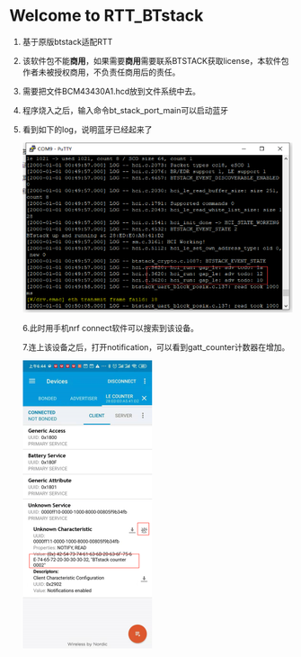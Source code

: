# Welcome to RTT_BTstack

1. 基于原版btstack适配RTT

2. 该软件包不能**商用**，如果需要**商用**需要联系BTSTACK获取license，本软件包作者未被授权商用，不负责任商用后的责任。

3. 需要把文件BCM43430A1.hcd放到文件系统中去。

4. 程序烧入之后，输入命令bt_stack_port_main可以启动蓝牙

5. 看到如下的log，说明蓝牙已经起来了

   ![image-20200829060523161](doc\figure\readme_1.png)

   6.此时用手机nrf connect软件可以搜索到该设备。

   7.连上该设备之后，打开notification，可以看到gatt_counter计数器在增加。

   <img src="doc\figure\readme_2.png" alt="image-20200829065000311" style="zoom:50%;" />

